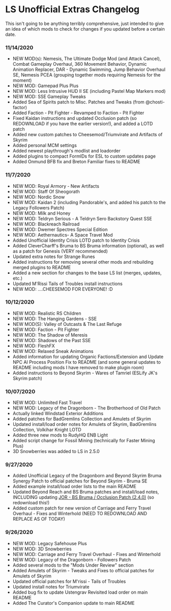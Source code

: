 # LS Unofficial Extras Changelog

This isn't going to be anything terribly comprehensive, just intended to give an idea of which mods to check for changes if you updated before a certain date.

### 11/14/2020

- NEW MOD(s): Nemesis, The Ultimate Dodge Mod (and Attack Cancel), Combat Gameplay Overhaul, 360 Movement Behavior, Dynamic Animation Replacer, DAR - Dynamic Swimming, Jump Behavior Overhaul SE, Nemesis PCEA (grouping together mods requiring Nemesis for the moment)
- NEW MOD: Gamepad Plus Plus
- NEW MOD: Less Intrusive HUD II SE (including Pastel Map Markers mod)
- NEW MOD: SSE Gameplay Tweaks
- Added Sea of Spirits patch to Misc. Patches and Tweaks (from @chosti-factor)
- Added Faction - Pit Fighter - Revamped to Faction - Pit Fighter
- Fixed Kaidan instructions and updated Occlusion patch (so REDOWNLOAD if you have the earlier version!), and added a LOTD patch
- Added new custom patches to Cheesemod/Triumvirate and Artifacts of Skyrim
- Added personal MCM settings
- Added newest playthrough's modlist and loadorder
- Added plugins to compact FormIDs for ESL to custom updates page
- Added Onmund BFB fix and Breton Familiar fixes to README

### 11/7/2020

- NEW MOD: Royal Armory - New Artifacts
- NEW MOD: Staff Of Sheogorath
- NEW MOD: Nordic Snow
- NEW MOD: Kaidan 2 (including Pandorable's, and added his patch to the Legacy Followers Patch)
- NEW MOD: Milk and Honey
- NEW MOD: Teldryn Serious - A Teldryn Sero Backstory Quest SSE
- NEW MOD: Blackreach Railroad
- NEW MOD: Dwemer Spectres Special Edition
- NEW MOD: Aethernautics- A Space Travel Mod
- Added Unofficial Identity Crisis LOTD patch to Identity Crisis
- Added CleverCharff's Bruma to BS Bruma information (optional), as well as a patch for Genesis (VERY recommended)
- Updated extra notes for Strange Runes
- Added instructions for removing several other mods and rebuilding merged plugins to README
- Added a new section for changes to the base LS list (merges, updates, etc.)
- Updated M'Rissi Tails of Troubles install instructions
- NEW MOD: ....CHEESEMOD FOR EVERYONE! :D

### 10/12/2020

- NEW MOD: Realistic RS Children
- NEW MOD: The Hanging Gardens - SSE
- NEW MOD(S): Valley of Outcasts & The Last Refuge
- NEW MOD: Faction - Pit Fighter
- NEW MOD: The Shadow of Meresis
- NEW MOD: Shadows of the Past SSE
- NEW MOD: FleshFX
- NEW MOD: Relaxed Sneak Animations
- Added information for updating Organic Factions/Extension and Update NPC AI Process Position Fix to README (and some general updates to README including mods I have removed to make plugin room)
- Added instructions to Beyond Skyrim - Wares of Tamriel (ESLify JK's Skyrim patch)

### 10/07/2020

- NEW MOD: Unlimited Fast Travel
- NEW MOD: Legacy of the Dragonborn - The Brotherhood of Old Patch
- Actually linked Windstad Exterior Additions
- Added patches for BadGremlins Collection and Amulets of Skyrim
- Updated install/load order notes for Amulets of Skyrim, BadGremlins Collection, Volkihar Knight LOTD
- Added three new mods to RudyHQ ENB Light
- Added script change for Fossil Mining (technically for Faster Mining Plus)
- 3D Snowberries was added to LS in 2.5.0

### 9/27/2020

- Added Unofficial Legacy of the Dragonborn and Beyond Skyrim Bruma Synergy Patch to official patches for Beyond Skyrim - Bruma SE
- Added example install/load order lists to the main README
- Updated Beyond Reach and BS Bruma patches and install/load notes, INCLUDING updating [JOR - BS Bruma / Occlusion Patch (2.4.0)](/custom-patches/2.4.0/JOR_BSBruma_Occlusion_LS2.4.0_Patch.esp) (so redownload this!)
- Added custom patch for new version of Carriage and Ferry Travel Overhaul - Fixes and Winterhold (NEED TO REDOWNLOAD AND REPLACE AS OF TODAY)

### 9/26/2020

- NEW MOD: Legacy Safehouse Plus
- NEW MOD: 3D Snowberries
- NEW MOD: Carriage and Ferry Travel Overhaul - Fixes and Winterhold
- NEW MOD: Legacy of the Dragonborn - Followers Patch
- Added several mods to the "Mods Under Review" section
- Added Amulets of Skyrim - Tweaks and Fixes to official patches for Amulets of Skyrim
- Updated official patches for M'rissi - Tails of Troubles
- Updated install notes for Triumvirate
- Added bug fix to update Ustengrav Revisited load order on main README
- Added The Curator's Companion update to main README